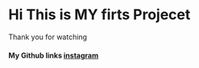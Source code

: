 # Hi This is MY firts Projecet

Thank you for watching

#### My Github links [instagram]("https://github.com/EgamnazarovJasurbek")